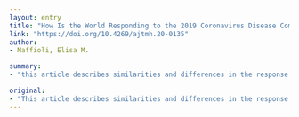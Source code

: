 ```yaml
---
layout: entry
title: "How Is the World Responding to the 2019 Coronavirus Disease Compared with the 2014 West African Ebola Epidemic? The Importance of China as a Player in the Global Economy"
link: "https://doi.org/10.4269/ajtmh.20-0135"
author:
- Maffioli, Elisa M.

summary:
- "this article describes similarities and differences in the response of governments and the international community to the current 2019 coronavirus disease (COVID-19) and the 2014 West African Ebola epidemic. It concludes by stating why preparedness for and response to all disease outbreaks should become a priority in the global health agenda. Insufficient and less timely action was initially undertaken in West African countries during the 2014 Ebol. This article explains how preparedness and response should become priority."

original:
- "This article describes similarities and differences in the response of governments and the international community to the current 2019 coronavirus disease (COVID-19) and the 2014 West African Ebola epidemic. It expresses the opinion that the speed and scale of the response to the 2019 COVID-19 are affected by the important role that China plays in the global economy. By contrast, insufficient and less timely action was initially undertaken in West African countries during the 2014 Ebola epidemic. It concludes by stating why preparedness for and response to all disease outbreaks, also in countries of lower economic importance, should become a priority in the global health agenda."
---
```


